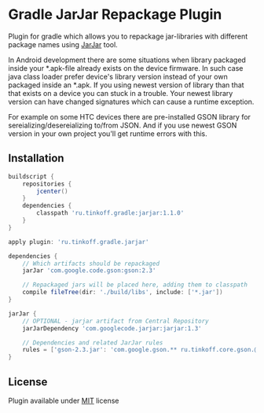 Gradle JarJar Repackage Plugin
==============================

Plugin for gradle which allows you to repackage jar-libraries with different package names using [JarJar][1] tool.

In Android development there are some situations when library packaged inside your *.apk-file already exists on the device firmware.
In such case java class loader prefer device's library version instead of your own packaged inside an *.apk.
If you using newest version of library than that that exists on a device you can stuck in a trouble.
Your newest library version can have changed signatures which can cause a runtime exception.

For example on some HTC devices there are pre-installed GSON library for sereializing/desereializing to/from JSON.
And if you use newest GSON version in your own project you'll get runtime errors with this.

Installation
------------

```groovy
buildscript {
    repositories {
        jcenter()
    }
    dependencies {
        classpath 'ru.tinkoff.gradle:jarjar:1.1.0'
    }
}

apply plugin: 'ru.tinkoff.gradle.jarjar'

dependencies {
    // Which artifacts should be repackaged
    jarJar 'com.google.code.gson:gson:2.3'

    // Repackaged jars will be placed here, adding them to classpath
    compile fileTree(dir: './build/libs', include: ['*.jar'])
}

jarJar {
    // OPTIONAL - jarjar artifact from Central Repository
    jarJarDependency 'com.googlecode.jarjar:jarjar:1.3'

    // Dependencies and related JarJar rules
    rules = ['gson-2.3.jar': 'com.google.gson.** ru.tinkoff.core.gson.@1']
}
```

License
-------
Plugin available under [MIT][2] license

[1]: https://code.google.com/p/jarjar/
[2]: http://opensource.org/licenses/MIT